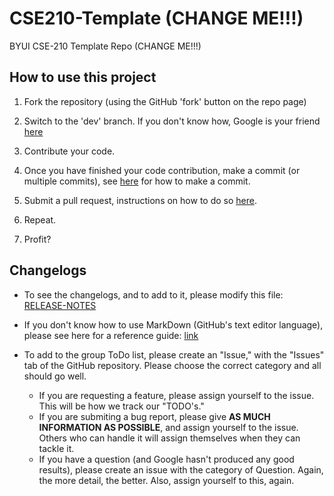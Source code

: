 # CSE210-Template (CHANGE ME!!!)

BYUI CSE-210 Template Repo (CHANGE ME!!!)

## How to use this project

1. Fork the repository (using the GitHub 'fork' button on the repo page)

2. Switch to the 'dev' branch. If you don't know how, Google is your friend [here](https://bfy.tw/SPc6)

3. Contribute your code.

4. Once you have finished your code contribution, make a commit (or multiple commits), see [here](https://bfy.tw/SPc5) for how to make a commit.

5. Submit a pull request, instructions on how to do so [here](https://bfy.tw/SPc7).

6. Repeat.

7. Profit?

## Changelogs

* To see the changelogs, and to add to it, please modify this file: [RELEASE-NOTES](RELEASE-NOTES.md)

* If you don't know how to use MarkDown (GitHub's text editor language), please see here for a reference guide: [link](https://www.markdownguide.org/)


* To add to the group ToDo list, please create an "Issue," with the "Issues" tab of the GitHub repository. Please choose the correct category and all should go well.
  * If you are requesting a feature, please assign yourself to the issue. This will be how we track our "TODO's."
  * If you are submiting a bug report, please give **AS MUCH INFORMATION AS POSSIBLE**, and assign yourself to the issue. Others who can handle it will assign themselves when they can tackle it.
  * If you have a question (and Google hasn't produced any good results), please create an issue with the category of Question. Again, the more detail, the better. Also, assign yourself to this, again.
